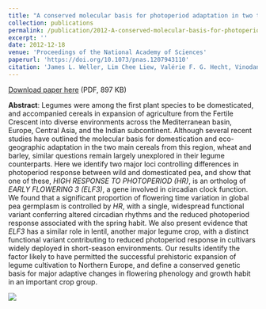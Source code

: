 ```yaml
---
title: "A conserved molecular basis for photoperiod adaptation in two temperate legumes"
collection: publications
permalink: /publication/2012-A-conserved-molecular-basis-for-photoperiod-adaptation-in-two-temperate-legumes
excerpt: ''
date: 2012-12-18
venue: 'Proceedings of the National Academy of Sciences'
paperurl: 'https://doi.org/10.1073/pnas.1207943110'
citation: 'James L. Weller, Lim Chee Liew, Valérie F. G. Hecht, Vinodan Rajandran, Rebecca E. Laurie, Stephen Ridge, Bénédicte Wenden, Jacqueline K. Vander Schoor, Odile Jaminon, Christelle Blassiau, Marion Dalmais, Catherine Rameau, Abdelhafid Bendahmane, Richard C. Macknight, Isabelle Lejeune-Hénaut (2012), "A conserved molecular basis for photoperiod adaptation in two temperate legumes", <i>Proceedings of the National Academy of Sciences</i>, Volume 109, Issue 51, Pages 21158-21163'
---
```


<i class="ai ai-open-access"></i> [Download paper here](/files/Wenden.publication6.pdf) (PDF, 897 KB)

**Abstract**: Legumes were among the first plant species to be domesticated, and accompanied cereals in expansion of agriculture from the Fertile Crescent into diverse environments across the Mediterranean basin, Europe, Central Asia, and the Indian subcontinent. Although several recent studies have outlined the molecular basis for domestication and eco-geographic adaptation in the two main cereals from this region, wheat and barley, similar questions remain largely unexplored in their legume counterparts. Here we identify two major loci controlling differences in photoperiod response between wild and domesticated pea, and show that one of these, _HIGH RESPONSE TO PHOTOPERIOD (HR)_, is an ortholog of _EARLY FLOWERING 3 (ELF3)_, a gene involved in circadian clock function. We found that a significant proportion of flowering time variation in global pea germplasm is controlled by _HR_, with a single, widespread functional variant conferring altered circadian rhythms and the reduced photoperiod response associated with the spring habit. We also present evidence that _ELF3_ has a similar role in lentil, another major legume crop, with a distinct functional variant contributing to reduced photoperiod response in cultivars widely deployed in short-season environments. Our results identify the factor likely to have permitted the successful prehistoric expansion of legume cultivation to Northern Europe, and define a conserved genetic basis for major adaptive changes in flowering phenology and growth habit in an important crop group.

<img src='/images/HR-locus-affects-photoperiod-responsiveness.png' />

<script type="text/javascript" src="https://d1bxh8uas1mnw7.cloudfront.net/assets/embed.js"></script><div class="altmetric-embed" data-badge-type="donut" data-altmetric-id="1104354" />
